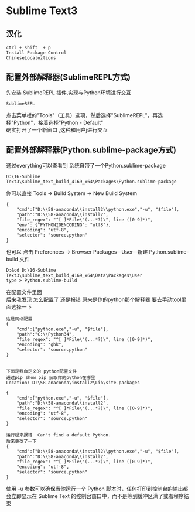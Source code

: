 # Sublime Text3
## 汉化
```
ctrl + shift  + p
Install Package Control
ChineseLocaloztions 
```

## 配置外部解释器(SublimeREPL方式)
先安装 SublimeREPL  插件,实现与Python环境进行交互  
```
SublimeREPL
```
点击菜单栏的"Tools"（工具）选项，然后选择"SublimeREPL"，再选择"Python"，接着选择"Python - Default"  
确实打开了一个新窗口 ,这种和用户j进行交互  

## 配置外部解释器(Python.sublime-package方式)
通过everything可以查看到 系统自带了一个Python.sublime-package  
```
D:\16-Sublime Text3\sublime_text_build_4169_x64\Packages\Python.sublime-package
```
你可以直接  Tools -> Build System -> New Build System  
```
{
	"cmd":["D:\\58-anaconda\\install2\\python.exe","-u", "$file"],
	"path":"D:\\58-anaconda\\install2",
	"file_regex": "^[ ]*File\"(...*?)\", line ([0-9]*)",
	"env": {"PYTHONIOENCODING": "utf8"},
	"encoding": "utf-8",
	"selector": "source.python"
}
```
也可以  点击  Preferences -> Browser Packages--User--新建 Python.sublime-build 文件   
```
D:&cd D:\16-Sublime Text3\sublime_text_build_4169_x64\Data\Packages\User
type > Python.sublime-build
```

在配置文件里面  
后来我发现 怎么配置了 还是报错 原来是你的python那个解释器 要去手动tool里面选择一下  
```
这是网络配置
{
	"cmd":["python.exe","-u", "$file"],
	"path":"C:\\Python34",
	"file_regex": "^[ ]*File\"(...*?)\", line ([0-9]*)",
	"encoding": "gbk",
	"selector": "source.python"
}


下面是我自定义的 python配置文件
通过pip show pip 获取你的python在哪里
Location: D:\58-anaconda\install2\Lib\site-packages

{
	"cmd":["python.exe","-u", "$file"],
	"path":"D:\\58-anaconda\\install2",
	"file_regex": "^[ ]*File\"(...*?)\", line ([0-9]*)",
	"encoding": "utf-8",
	"selector": "source.python"
}

运行起来报错  Can't find a default Python.
后来更改了一下
{
	"cmd":["D:\\58-anaconda\\install2\\python.exe","-u", "$file"],
	"path":"D:\\58-anaconda\\install2",
	"file_regex": "^[ ]*File\"(...*?)\", line ([0-9]*)",
	"encoding": "utf-8",
	"selector": "source.python"
}
```

使用 -u 参数可以确保当你运行一个 Python 脚本时，任何打印到控制台的输出都会立即显示在 Sublime Text 的控制台窗口中，而不是等到缓冲区满了或者程序结束  